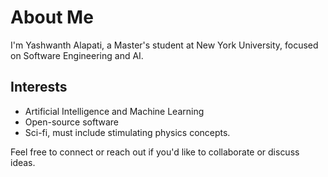 # About Me

I'm Yashwanth Alapati, a Master's student at New York University, focused on Software Engineering and AI.  

## Interests

- Artificial Intelligence and Machine Learning  
- Open-source software  
- Sci-fi, must include stimulating physics concepts.  

Feel free to connect or reach out if you'd like to collaborate or discuss ideas.  
